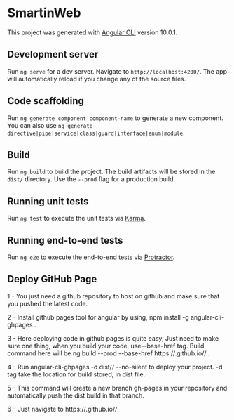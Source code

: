 # SmartinWeb

This project was generated with [Angular CLI](https://github.com/angular/angular-cli) version 10.0.1.

## Development server

Run `ng serve` for a dev server. Navigate to `http://localhost:4200/`. The app will automatically reload if you change any of the source files.

## Code scaffolding

Run `ng generate component component-name` to generate a new component. You can also use `ng generate directive|pipe|service|class|guard|interface|enum|module`.

## Build

Run `ng build` to build the project. The build artifacts will be stored in the `dist/` directory. Use the `--prod` flag for a production build.

## Running unit tests

Run `ng test` to execute the unit tests via [Karma](https://karma-runner.github.io).

## Running end-to-end tests

Run `ng e2e` to execute the end-to-end tests via [Protractor](http://www.protractortest.org/).

## Deploy  GitHub Page
1 - You just need a github repository to host on github and make sure that you pushed the latest code.

2 - Install github pages tool for angular by using, npm install -g angular-cli-ghpages .

3 - Here deploying code in github pages is quite easy, Just need to make sure one thing, when you build your code, use--base-href tag. Build command here will be ng build --prod --base-href https://<username>.github.io/<reponame>/ .

4 - Run angular-cli-ghpages -d dist/<project-name>/ --no-silent to deploy your project. -d tag take the location for build stored, in dist file.

5 - This command will create a new branch gh-pages in your repository and automatically push the dist build in that branch.

6 - Just navigate to https://<username>.github.io/<reponame>/
